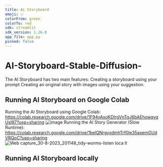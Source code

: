 ```yaml
---
title: Ai Storyboard
emoji: 📈
colorFrom: green
colorTo: red
sdk: streamlit
sdk_version: 1.26.0
app_file: app.py
pinned: false
---
```



# AI-Storyboard-Stable-Diffusion-
The AI Storyboard has two main features:
Creating a storyboard using your prompt
Creating an original story with images using your suggestion.

## Running AI Storyboard on Google Colab

Running the AI Storyboard using Google Colab: 
https://colab.research.google.com/drive/1F94yAsoKDlrgVnTqJ6bAEhowqvqUsI97?usp=sharing
![image](https://github.com/LPK99/AI-Storyboard-Stable-Diffusion-/assets/13818447/637ce2b1-558d-4e8c-858b-a1df3dcdbb85)
Running the AI Story Generator (Slow Runtime):
https://colab.research.google.com/drive/1belQNrgyxdmhTrf0le35axemGUdVRQoC?usp=sharing
![Web capture_30-8-2023_201148_tidy-worms-listen loca lt](https://github.com/LPK99/AI-Storyboard-Stable-Diffusion-/assets/13818447/02c1618f-645a-49fc-9084-71544fbb7dd1)

## Running AI Storyboard locally

